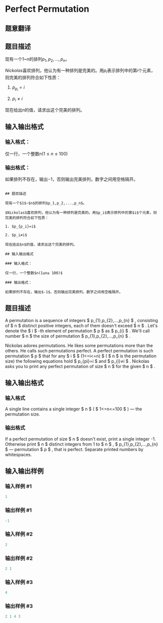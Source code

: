 # Perfect Permutation

## 题意翻译

## 题目描述

现有一个$1$~$n$的排列$p_1,p_2,...,p_n$。

$Nickolas$喜欢排列，他认为有一种排列是完美的。用$p_i$表示排列中的第$i$个元素，则完美的排列符合如下性质：

1. $p_{p_i}=i$

2. $p_i≠i$

现在给出$n$的值，请求出这个完美的排列。

## 输入输出格式

### 输入格式：

仅一行，一个整数$n(1≤n≤ 100)$

### 输出格式：

如果排列不存在，输出$-1$，否则输出完美排列，数字之间用空格隔开。

```

## 题目描述

现有一个$1$~$n$的排列$p_1,p_2,...,p_n$。

$Nickolas$喜欢排列，他认为有一种排列是完美的。用$p_i$表示排列中的第$i$个元素，则完美的排列符合如下性质：

1. $p_{p_i}=i$

2. $p_i≠i$

现在给出$n$的值，请求出这个完美的排列。

## 输入输出格式

### 输入格式：

仅一行，一个整数$n(1≤n≤ 100)$

### 输出格式：

如果排列不存在，输出$-1$，否则输出完美排列，数字之间用空格隔开。

```

## 题目描述

A permutation is a sequence of integers $ p_{1},p_{2},...,p_{n} $ , consisting of $ n $ distinct positive integers, each of them doesn't exceed $ n $ . Let's denote the $ i $ -th element of permutation $ p $ as $ p_{i} $ . We'll call number $ n $ the size of permutation $ p_{1},p_{2},...,p_{n} $ .

Nickolas adores permutations. He likes some permutations more than the others. He calls such permutations perfect. A perfect permutation is such permutation $ p $ that for any $ i $ $ (1<=i<=n) $ ( $ n $ is the permutation size) the following equations hold $ p_{pi}=i $ and $ p_{i}≠i $ . Nickolas asks you to print any perfect permutation of size $ n $ for the given $ n $ .

## 输入输出格式

### 输入格式

A single line contains a single integer $ n $ ( $ 1<=n<=100 $ ) — the permutation size.

### 输出格式

If a perfect permutation of size $ n $ doesn't exist, print a single integer -1. Otherwise print $ n $ distinct integers from 1 to $ n $ , $ p_{1},p_{2},...,p_{n} $ — permutation $ p $ , that is perfect. Separate printed numbers by whitespaces.

## 输入输出样例

### 输入样例 #1

```cpp
1

```
### 输出样例 #1

```cpp
-1

```
### 输入样例 #2

```cpp
2

```
### 输出样例 #2

```cpp
2 1 

```
### 输入样例 #3

```cpp
4

```
### 输出样例 #3

```cpp
2 1 4 3 

```
